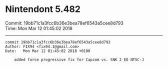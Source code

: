 # Nintendont 5.482
Commit: 19bb71c1a3fcc6b36e3bea78ef6543a5cee8d793  
Time: Mon Mar 12 01:45:02 2018   

-----

```
commit 19bb71c1a3fcc6b36e3bea78ef6543a5cee8d793
Author: FIX94 <fix94.1@gmail.com>
Date:   Mon Mar 12 01:45:02 2018 +0100

    added force progressive fix for Capcom vs. SNK 2 EO NTSC-J
```
